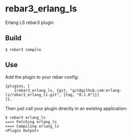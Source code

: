 rebar3_erlang_ls
=====

Erlang LS rebar3 plugin

Build
-----

    $ rebar3 compile

Use
---

Add the plugin to your rebar config:

    {plugins, [
        {rebar3_erlang_ls, {git, "git@github.com:erlang-ls/rebar3_erlang_ls.git", {tag, "0.1.0"}}}
    ]}.

Then just call your plugin directly in an existing application:

    $ rebar3 erlang_ls
    ===> Fetching erlang_ls
    ===> Compiling erlang_ls
    <Plugin Output>
